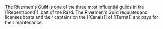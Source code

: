 The Rivermen's Guild is one of the three most influential guilds in the [[Regentsbond]], part of the Raad. The Rivermen's Guild regulates and licenses boats and their captains on the [[Canals]] of [[Terret]] and pays for their maintenance.